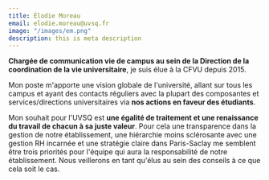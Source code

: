 ```yaml
---
title: Élodie Moreau
email: elodie.moreau@uvsq.fr
image: "/images/em.png"
description: this is meta description
---
```


**Chargée de communication vie de campus au sein de la Direction de la coordination de la vie universitaire**, je suis élue à la CFVU depuis 2015.

Mon poste m'apporte une vision globale de l'université, allant sur tous les campus et ayant des contacts réguliers avec la plupart des composantes et services/directions universitaires via **nos actions en faveur des étudiants**.

Mon souhait pour l'UVSQ est **une égalité de traitement et une renaissance du travail de chacun à sa juste valeur**.  Pour cela une transparence dans la gestion de notre établissement, une hiérarchie moins sclérosante avec une gestion RH incarnée et une stratégie claire dans Paris-Saclay me semblent être trois priorités pour l'équipe qui aura la responsabilité de notre établissement. Nous veillerons en tant qu'élus au sein des conseils à ce que cela soit le cas.
